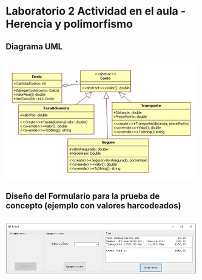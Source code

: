 # Laboratorio 2 Actividad en el aula - Herencia y polimorfismo

## Diagrama UML
<br/>
<img src="https://github.com/fernandofilipuzzi-utn/ActividadHerenciaPolimorfismo/blob/main/ActividadEnElAula/uml/Actividad.jpg"/>
<br/>

## Diseño del Formulario para la prueba de concepto (ejemplo con valores harcodeados)
<br/>
<img src="https://github.com/fernandofilipuzzi-utn/ActividadHerenciaPolimorfismo/blob/completo/ActividadEnElAula/uml/Formulario.png"/>

